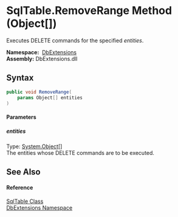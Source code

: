 SqlTable.RemoveRange Method (Object[])
======================================
Executes DELETE commands for the specified *entities*.

  **Namespace:**  [DbExtensions][1]  
  **Assembly:** DbExtensions.dll

Syntax
------

```csharp
public void RemoveRange(
	params Object[] entities
)
```

#### Parameters

##### *entities*
Type: [System.Object][2][]  
The entities whose DELETE commands are to be executed.


See Also
--------

#### Reference
[SqlTable Class][3]  
[DbExtensions Namespace][1]  

[1]: ../README.md
[2]: http://msdn.microsoft.com/en-us/library/e5kfa45b
[3]: README.md